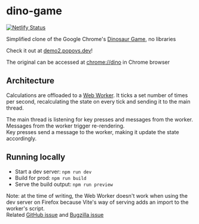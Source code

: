 # dino-game

[![Netlify Status](https://api.netlify.com/api/v1/badges/581f319b-7119-4dfa-b755-0b783a7e6e29/deploy-status)](https://demo2.popovs.dev)

Simplified clone of the Google Chrome's [Dinosaur Game](https://en.wikipedia.org/wiki/Dinosaur_Game), no libraries

Check it out at [demo2.popovs.dev](https://demo2.popovs.dev)!

The original can be accessed at [chrome://dino](chrome://dino) in Chrome browser

## Architecture

Calculations are offloaded to a [Web Worker](https://developer.mozilla.org/en-US/docs/Web/API/Web_Workers_API). It ticks a set number of times per second, recalculating the state on every tick and sending it to the main thread.

The main thread is listening for key presses and messages from the worker. \
Messages from the worker trigger re-rendering. \
Key presses send a message to the worker, making it update the state accordingly.

## Running locally

- Start a dev server: `npm run dev`
- Build for prod: `npm run build`
- Serve the build output: `npm run preview`

Note: at the time of writing, the Web Worker doesn't work when using the dev server on Firefox because Vite's way of serving adds an import to the worker's script. \
Related [GitHub issue](https://github.com/vitejs/vite/issues/4586) and [Bugzilla issue](https://bugzilla.mozilla.org/show_bug.cgi?id=1247687)
